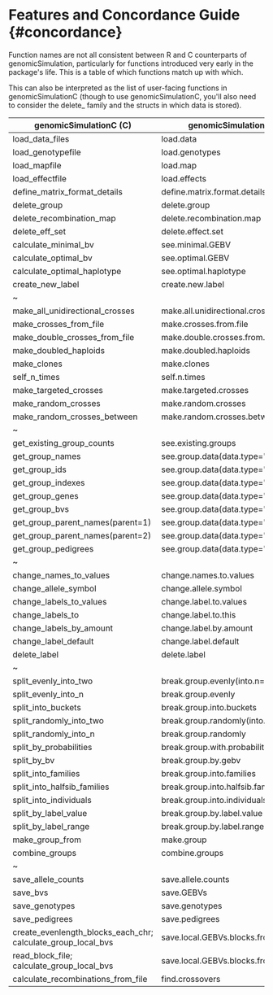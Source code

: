 Features and Concordance Guide 			{#concordance}
=================

Function names are not all consistent between R and C counterparts of genomicSimulation, particularly for functions introduced very early in the package's life. This is a table of which functions match up with which.

This can also be interpreted as the list of user-facing functions in genomicSimulationC (though to use genomicSimulationC, you'll also need to consider the delete_ family and the structs in which data is stored).

| genomicSimulationC (C) | genomicSimulation (R) |
| ------------- | ------------- |
| load_data_files | load.data |
| load_genotypefile | load.genotypes |
| load_mapfile | load.map |
| load_effectfile | load.effects |
| define_matrix_format_details | define.matrix.format.details |
| delete_group | delete.group |
| delete_recombination_map | delete.recombination.map |
| delete_eff_set | delete.effect.set |
| calculate_minimal_bv | see.minimal.GEBV |
| calculate_optimal_bv | see.optimal.GEBV |
| calculate_optimal_haplotype | see.optimal.haplotype |
| create_new_label | create.new.label |
| ~ ||
| make_all_unidirectional_crosses | make.all.unidirectional.crosses |
| make_crosses_from_file | make.crosses.from.file |
| make_double_crosses_from_file | make.double.crosses.from.file |
| make_doubled_haploids | make.doubled.haploids |
| make_clones | make.clones |
| self_n_times | self.n.times |
| make_targeted_crosses | make.targeted.crosses |
| make_random_crosses | make.random.crosses |
| make_random_crosses_between | make.random.crosses.between |
| ~ ||
| get_existing_group_counts | see.existing.groups  |
| get_group_names | see.group.data(data.type="N") |
| get_group_ids | see.group.data(data.type="D") |
| get_group_indexes | see.group.data(data.type="X") |
| get_group_genes | see.group.data(data.type="G") |
| get_group_bvs | see.group.data(data.type="B") |
| get_group_parent_names(parent=1) | see.group.data(data.type="P1") |
| get_group_parent_names(parent=2) | see.group.data(data.type="P2") |
| get_group_pedigrees | see.group.data(data.type="ped") |
| ~ ||
| change_names_to_values | change.names.to.values |
| change_allele_symbol | change.allele.symbol |
| change_labels_to_values | change.label.to.values |
| change_labels_to | change.label.to.this |
| change_labels_by_amount | change.label.by.amount |
| change_label_default | change.label.default |
| delete_label | delete.label |
| ~ ||
| split_evenly_into_two | break.group.evenly(into.n=2) |
| split_evenly_into_n   | break.group.evenly |
| split_into_buckets  | break.group.into.buckets |
| split_randomly_into_two  | break.group.randomly(into.n=2) |
| split_randomly_into_n  | break.group.randomly |
| split_by_probabilities | break.group.with.probabilities |
| split_by_bv | break.group.by.gebv |
| split_into_families | break.group.into.families |
| split_into_halfsib_families | break.group.into.halfsib.families |
| split_into_individuals | break.group.into.individuals |
| split_by_label_value | break.group.by.label.value |
| split_by_label_range | break.group.by.label.range |
| make_group_from | make.group |
| combine_groups | combine.groups |
| ~ ||
| save_allele_counts | save.allele.counts |
| save_bvs | save.GEBVs |
| save_genotypes | save.genotypes |
| save_pedigrees | save.pedigrees |
| create_evenlength_blocks_each_chr; calculate_group_local_bvs | save.local.GEBVs.blocks.from.chrsplit |
| read_block_file; calculate_group_local_bvs | save.local.GEBVs.blocks.from.file |
| calculate_recombinations_from_file | find.crossovers |
